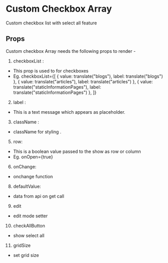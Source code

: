 # Custom Checkbox Array

Custom checkbox list with select all feature

## Props

Custom checkbox Array needs the following props to render -

1. checkboxList :

- This prop is used to for checkboxes
- Eg. checkboxList={[
  { value: translate("blogs"), label: translate("blogs") },
  { value: translate("articles"), label: translate("articles") },
  { value: translate("staticInformationPages"), label: translate("staticInformationPages") },
  ]}

2. label :

- This is a text message which appears as placeholder.

3. className :

- className for styling .

5. row:

- This is a boolean value passed to the show as row or column
- Eg. onOpen={true}

6. onChange:

- onchange function

8. defaultValue:

- data from api on get call

9. edit

- edit mode setter

10. checkAllButton

- show select all

11. gridSize

- set grid size
